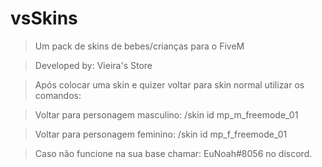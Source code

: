 # vsSkins

> Um pack de skins de bebes/crianças para o FiveM

> Developed by: Vieira's Store


> Após colocar uma skin e quizer voltar para skin normal utilizar os comandos:

> Voltar para personagem masculino: /skin id mp_m_freemode_01

> Voltar para personagem feminino: /skin id mp_f_freemode_01


> Caso não funcione na sua base chamar: EuNoah#8056 no discord.
